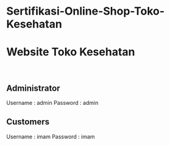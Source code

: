# Sertifikasi-Online-Shop-Toko-Kesehatan
<h1>Website Toko Kesehatan</h1><br>

<h2>Administrator</h2>
Username : admin
Password : admin

<h2>Customers</h2>
Username : imam
Password : imam
